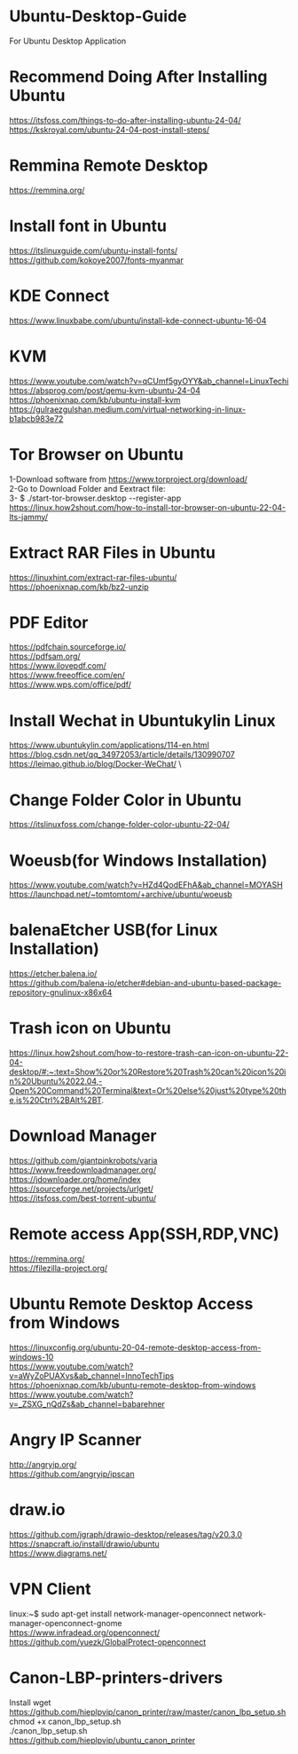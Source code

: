 # Ubuntu-Desktop-Guide
For Ubuntu Desktop Application

# Recommend Doing After Installing Ubuntu
https://itsfoss.com/things-to-do-after-installing-ubuntu-24-04/ \
https://kskroyal.com/ubuntu-24-04-post-install-steps/

# Remmina Remote Desktop
https://remmina.org/

# Install font in Ubuntu
https://itslinuxguide.com/ubuntu-install-fonts/ \
https://github.com/kokoye2007/fonts-myanmar

# KDE Connect
https://www.linuxbabe.com/ubuntu/install-kde-connect-ubuntu-16-04

# KVM
https://www.youtube.com/watch?v=qCUmf5gyOYY&ab_channel=LinuxTechi \
https://absprog.com/post/qemu-kvm-ubuntu-24-04 \
https://phoenixnap.com/kb/ubuntu-install-kvm \
https://gulraezgulshan.medium.com/virtual-networking-in-linux-b1abcb983e72

# Tor Browser on Ubuntu
1-Download software from https://www.torproject.org/download/ \
2-Go to Download Folder and Eextract file: \
3- $ ./start-tor-browser.desktop --register-app \
https://linux.how2shout.com/how-to-install-tor-browser-on-ubuntu-22-04-lts-jammy/

# Extract RAR Files in Ubuntu
https://linuxhint.com/extract-rar-files-ubuntu/ \
https://phoenixnap.com/kb/bz2-unzip

# PDF Editor
https://pdfchain.sourceforge.io/ \
https://pdfsam.org/ \
https://www.ilovepdf.com/ \
https://www.freeoffice.com/en/ \
https://www.wps.com/office/pdf/

# Install Wechat in Ubuntukylin Linux
https://www.ubuntukylin.com/applications/114-en.html \
https://blog.csdn.net/qq_34972053/article/details/130990707 \
https://leimao.github.io/blog/Docker-WeChat/ \

# Change Folder Color in Ubuntu
https://itslinuxfoss.com/change-folder-color-ubuntu-22-04/

# Woeusb(for Windows Installation)
https://www.youtube.com/watch?v=HZd4QodEFhA&ab_channel=MOYASH \
https://launchpad.net/~tomtomtom/+archive/ubuntu/woeusb

# balenaEtcher USB(for Linux Installation)
https://etcher.balena.io/ \
https://github.com/balena-io/etcher#debian-and-ubuntu-based-package-repository-gnulinux-x86x64

# Trash icon on Ubuntu
https://linux.how2shout.com/how-to-restore-trash-can-icon-on-ubuntu-22-04-desktop/#:~:text=Show%20or%20Restore%20Trash%20can%20icon%20in%20Ubuntu%2022.04,-Open%20Command%20Terminal&text=Or%20else%20just%20type%20the,is%20Ctrl%2BAlt%2BT.

# Download Manager
https://github.com/giantpinkrobots/varia \
https://www.freedownloadmanager.org/ \
https://jdownloader.org/home/index \
https://sourceforge.net/projects/urlget/ \
https://itsfoss.com/best-torrent-ubuntu/

# Remote access App(SSH,RDP,VNC)
https://remmina.org/ \
https://filezilla-project.org/

# Ubuntu Remote Desktop Access from Windows
https://linuxconfig.org/ubuntu-20-04-remote-desktop-access-from-windows-10 \
https://www.youtube.com/watch?v=aWyZoPUAXvs&ab_channel=InnoTechTips \
https://phoenixnap.com/kb/ubuntu-remote-desktop-from-windows \
https://www.youtube.com/watch?v=_ZSXG_nQdZs&ab_channel=babarehner

# Angry IP Scanner
http://angryip.org/ \
https://github.com/angryip/ipscan

# draw.io
https://github.com/jgraph/drawio-desktop/releases/tag/v20.3.0 \
https://snapcraft.io/install/drawio/ubuntu \
https://www.diagrams.net/

# VPN Client
linux:~$ sudo apt-get install network-manager-openconnect network-manager-openconnect-gnome \
https://www.infradead.org/openconnect/ \
https://github.com/yuezk/GlobalProtect-openconnect

# Canon-LBP-printers-drivers
Install wget https://github.com/hieplpvip/canon_printer/raw/master/canon_lbp_setup.sh \
chmod +x canon_lbp_setup.sh \
./canon_lbp_setup.sh \
https://github.com/hieplpvip/ubuntu_canon_printer
